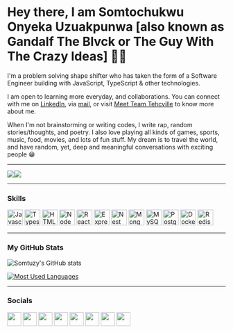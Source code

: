<h1> Hey there, I am Somtochukwu Onyeka Uzuakpunwa [also known as Gandalf The Blvck or The Guy With The Crazy Ideas] 👋🏾 </h1>

<p>I'm a problem solving shape shifter who has taken the form of a Software Engineer building with JavaScript, TypeScript & other technologies.</p>

<p>I am open to learning more everyday, and collaborations. You can connect with me on <a href = "https://www.linkedin.com/in/somtochukwu-onyeka-uzuakpunwa">LinkedIn</a>, via <a href = "mailto:somtuzy@tehcville.com">mail</a>, or visit <a href = "https://www.tehcville.com/meet-the-team?q=somtuzy">Meet Team Tehcville</a> to know more about me.
</p>

<p>
When I'm not brainstorming or writing codes, I write rap, random stories/thoughts, and poetry. I also love playing all kinds of games, sports, music, food, movies, and lots of fun stuff. My dream is to travel the world, and have random, yet, deep and meaningful conversations with exciting people 😁
</p>

<hr/>


<a href="https://www.twitter.com/somtuzzy" target="_blank" rel="noreferrer"><img
src="https://img.shields.io/twitter/follow/somtuzzy?logo=twitter&style=for-the-badge&color=f97316&labelColor=ffffff"
/></a><a href="https://www.github.com/somtuzy" target="_blank" rel="noreferrer"><img
src="https://img.shields.io/github/followers/somtuzy?logo=github&style=for-the-badge&color=f97316&labelColor=ffffff" /></a>

<hr/>


### Skills

<p align="left">
<a href="https://developer.mozilla.org/en-US/docs/Web/JavaScript" target="_blank" rel="noreferrer"><img src="https://raw.githubusercontent.com/danielcranney/readme-generator/main/public/icons/skills/javascript-colored.svg" width="36" height="36" alt="Javascript" /></a>
<a href="https://www.typescriptlang.org/" target="_blank" rel="noreferrer"><img src="https://raw.githubusercontent.com/danielcranney/readme-generator/main/public/icons/skills/typescript-colored.svg" width="36" height="36" alt="Typescript" /></a>
<a href="https://developer.mozilla.org/en-US/docs/Glossary/HTML5" target="_blank" rel="noreferrer"><img src="https://raw.githubusercontent.com/danielcranney/readme-generator/main/public/icons/skills/html5-colored.svg" width="36" height="36" alt="HTML5" /></a>
<a href="https://nodejs.org/en/" target="_blank" rel="noreferrer"><img src="https://raw.githubusercontent.com/danielcranney/readme-generator/main/public/icons/skills/nodejs-colored.svg" width="36" height="36" alt="NodeJS" /></a>
<a href="https://reactjs.org/" target="_blank" rel="noreferrer"><img src="https://raw.githubusercontent.com/danielcranney/readme-generator/main/public/icons/skills/react-colored.svg" width="36" height="36" alt="React" /></a>
<a href="https://expressjs.com/" target="_blank" rel="noreferrer"><img src="https://raw.githubusercontent.com/danielcranney/readme-generator/main/public/icons/skills/express-colored.svg" width="36" height="36" alt="Express" /></a>
<a href="https://nestjs.com/" target="_blank" rel="noreferrer"><img src="https://upload.wikimedia.org/wikipedia/commons/a/a8/NestJS.svg" width="36" height="36" alt="Nest" /></a>
<a href="https://www.mongodb.com/" target="_blank" rel="noreferrer"><img src="https://raw.githubusercontent.com/danielcranney/readme-generator/main/public/icons/skills/mongodb-colored.svg" width="36" height="36" alt="MongoDB" /></a>
<a href="https://www.mysql.com/" target="_blank" rel="noreferrer"><img src="https://raw.githubusercontent.com/danielcranney/readme-generator/main/public/icons/skills/mysql-colored.svg" width="36" height="36" alt="MySQL" /></a>
<a href="https://www.postgressql.org/" target="_blank" rel="noreferrer"><img src="https://wiki.postgresql.org/images/a/a4/PostgreSQL_logo.3colors.svg" width="36" height="36" alt="PostgresSQL" /></a>
<a href="https://www.docker.com/" target="_blank" rel="noreferrer"><img src="https://upload.wikimedia.org/wikipedia/commons/e/ea/Docker_%28container_engine%29_logo_%28cropped%29.png" width="36" height="36" alt="Docker" /></a>
<a href="https://www.redis.io/" target="_blank" rel="noreferrer"><img src="https://cdn.freebiesupply.com/logos/large/2x/redis-logo-png-transparent.png" width="36" height="36" alt="Redis" /></a>
</p>

<b></b>

<hr/>


### My GitHub Stats

![Somtuzy's GitHub stats](https://github-readme-stats.vercel.app/api?username=somtuzy&show_icons=true&count_private=true&theme=gotham&hide_border=false&bg_color=00000000)

[![Most Used Languages](https://github-readme-stats.vercel.app/api/top-langs/?username=somtuzy&layout=compact&hide_border=false&theme=gotham&bg_color=00000000)](https://github.com/somtuzy)

<hr/>


### Socials

<p align="left"> <a href="https://discord.com/users/somtuzy#6258" target="_blank" rel="noreferrer"><img src="https://raw.githubusercontent.com/danielcranney/readme-generator/main/public/icons/socials/discord.svg" width="32" height="32" /></a> <a href="https://www.facebook.com/somtuzy" target="_blank" rel="noreferrer"><img src="https://raw.githubusercontent.com/danielcranney/readme-generator/main/public/icons/socials/facebook.svg" width="32" height="32" /></a> <a href="https://www.github.com/somtuzy" target="_blank" rel="noreferrer"><img src="https://raw.githubusercontent.com/danielcranney/readme-generator/main/public/icons/socials/github.svg" width="32" height="32" /></a> <a href="http://www.instagram.com/somtuzzy" target="_blank" rel="noreferrer"><img src="https://raw.githubusercontent.com/danielcranney/readme-generator/main/public/icons/socials/instagram.svg" width="32" height="32" /></a> <a href="https://www.linkedin.com/in/somtochukwu-onyeka-uzuakpunwa" target="_blank" rel="noreferrer"><img src="https://raw.githubusercontent.com/danielcranney/readme-generator/main/public/icons/socials/linkedin.svg" width="32" height="32" /></a> <a href="https://www.medium.com/@somtuzy" target="_blank" rel="noreferrer"><img src="https://raw.githubusercontent.com/danielcranney/readme-generator/main/public/icons/socials/medium.svg" width="32" height="32" /></a> <a href="https://stackoverflow.com/users/20823922/somtuzy" target="_blank" rel="noreferrer"><img src="https://raw.githubusercontent.com/danielcranney/readme-generator/main/public/icons/socials/stackoverflow.svg" width="32" height="32" /></a> <a href="https://www.twitter.com/somtuzzy" target="_blank" rel="noreferrer"><img src="https://raw.githubusercontent.com/danielcranney/readme-generator/main/public/icons/socials/twitter.svg" width="32" height="32" /></a></p>

<!---
Somtuzy/Somtuzy is a ✨ special ✨ repository because its `README.md` (this file) appears on your GitHub profile.
You can click the Preview link to take a look at your changes.
--->
